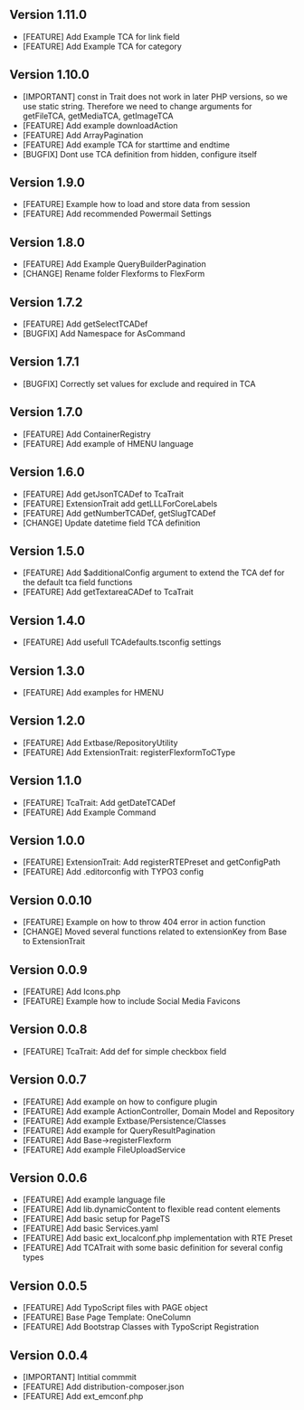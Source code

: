 ## Version 1.11.0
- [FEATURE] Add Example TCA for link field
- [FEATURE] Add Example TCA for category

## Version 1.10.0
- [IMPORTANT] const in Trait does not work in later PHP versions, so we use static string. Therefore we need to change arguments for getFileTCA, getMediaTCA, getImageTCA
- [FEATURE] Add example downloadAction
- [FEATURE] Add ArrayPagination
- [FEATURE] Add example TCA for starttime and endtime
- [BUGFIX] Dont use TCA definition from hidden, configure itself

## Version 1.9.0
- [FEATURE] Example how to load and store data from session
- [FEATURE] Add recommended Powermail Settings

## Version 1.8.0
- [FEATURE] Add Example QueryBuilderPagination
- [CHANGE] Rename folder Flexforms to FlexForm

## Version 1.7.2
- [FEATURE] Add getSelectTCADef
- [BUGFIX] Add Namespace for AsCommand

## Version 1.7.1
- [BUGFIX] Correctly set values for exclude and required in TCA

## Version 1.7.0
- [FEATURE] Add ContainerRegistry
- [FEATURE] Add example of HMENU language

## Version 1.6.0
- [FEATURE] Add getJsonTCADef to TcaTrait
- [FEATURE] ExtensionTrait add getLLLForCoreLabels
- [FEATURE] Add getNumberTCADef, getSlugTCADef
- [CHANGE] Update datetime field TCA definition

## Version 1.5.0
- [FEATURE] Add $additionalConfig argument to extend the TCA def for the default tca field functions
- [FEATURE] Add getTextareaCADef to TcaTrait

## Version 1.4.0
- [FEATURE] Add usefull TCAdefaults.tsconfig settings

## Version 1.3.0
- [FEATURE] Add examples for HMENU

## Version 1.2.0
- [FEATURE] Add Extbase/RepositoryUtility
- [FEATURE] Add ExtensionTrait: registerFlexformToCType

## Version 1.1.0
- [FEATURE] TcaTrait: Add getDateTCADef
- [FEATURE] Add Example Command

## Version 1.0.0
- [FEATURE] ExtensionTrait: Add registerRTEPreset and getConfigPath
- [FEATURE] Add .editorconfig with TYPO3 config

## Version 0.0.10
- [FEATURE] Example on how to throw 404 error in action function
- [CHANGE] Moved several functions related to extensionKey from Base to ExtensionTrait

## Version 0.0.9
- [FEATURE] Add Icons.php
- [FEATURE] Example how to include Social Media Favicons

## Version 0.0.8
- [FEATURE] TcaTrait: Add def for simple checkbox field

## Version 0.0.7
- [FEATURE] Add example on how to configure plugin
- [FEATURE] Add example ActionController, Domain Model and Repository
- [FEATURE] Add example Extbase/Persistence/Classes
- [FEATURE] Add example for QueryResultPagination
- [FEATURE] Add Base->registerFlexform
- [FEATURE] Add example FileUploadService

## Version 0.0.6
- [FEATURE] Add example language file
- [FEATURE] Add lib.dynamicContent to flexible read content elements
- [FEATURE] Add basic setup for PageTS
- [FEATURE] Add basic Services.yaml
- [FEATURE] Add basic ext_localconf.php implementation with RTE Preset
- [FEATURE] Add TCATrait with some basic definition for several config types

## Version 0.0.5
- [FEATURE] Add TypoScript files with PAGE object
- [FEATURE] Base Page Template: OneColumn
- [FEATURE] Add Bootstrap Classes with TypoScript Registration

## Version 0.0.4
- [IMPORTANT] Intitial commmit
- [FEATURE] Add distribution-composer.json
- [FEATURE] Add ext_emconf.php
